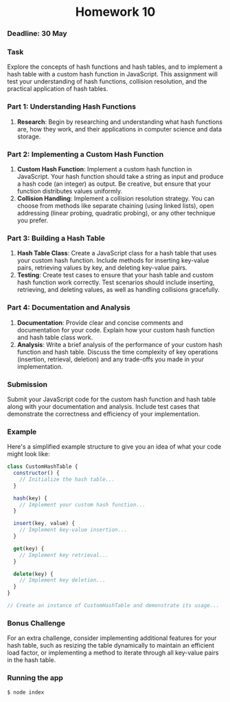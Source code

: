# <div align="center">Homework 10</div>

### Deadline: 30 May

### Task
Explore the concepts of hash functions and hash tables, and to implement a hash table with a custom hash function in JavaScript. This assignment will test your understanding of hash functions, collision resolution, and the practical application of hash tables.

### **Part 1: Understanding Hash Functions**

1. **Research**: Begin by researching and understanding what hash functions are, how they work, and their applications in computer science and data storage.

### **Part 2: Implementing a Custom Hash Function**

1. **Custom Hash Function**: Implement a custom hash function in JavaScript. Your hash function should take a string as input and produce a hash code (an integer) as output. Be creative, but ensure that your function distributes values uniformly.
2. **Collision Handling**: Implement a collision resolution strategy. You can choose from methods like separate chaining (using linked lists), open addressing (linear probing, quadratic probing), or any other technique you prefer.

### **Part 3: Building a Hash Table**

1. **Hash Table Class**: Create a JavaScript class for a hash table that uses your custom hash function. Include methods for inserting key-value pairs, retrieving values by key, and deleting key-value pairs.
2. **Testing**: Create test cases to ensure that your hash table and custom hash function work correctly. Test scenarios should include inserting, retrieving, and deleting values, as well as handling collisions gracefully.

### **Part 4: Documentation and Analysis**

1. **Documentation**: Provide clear and concise comments and documentation for your code. Explain how your custom hash function and hash table class work.
2. **Analysis**: Write a brief analysis of the performance of your custom hash function and hash table. Discuss the time complexity of key operations (insertion, retrieval, deletion) and any trade-offs you made in your implementation.

### **Submission**

Submit your JavaScript code for the custom hash function and hash table along with your documentation and analysis. Include test cases that demonstrate the correctness and efficiency of your implementation.

### **Example**

Here's a simplified example structure to give you an idea of what your code might look like:

```jsx
class CustomHashTable {
  constructor() {
    // Initialize the hash table...
  }

  hash(key) {
    // Implement your custom hash function...
  }

  insert(key, value) {
    // Implement key-value insertion...
  }

  get(key) {
    // Implement key retrieval...
  }

  delete(key) {
    // Implement key deletion...
  }
}

// Create an instance of CustomHashTable and demonstrate its usage...
```

### **Bonus Challenge**
For an extra challenge, consider implementing additional features for your hash table, such as resizing the table dynamically to maintain an efficient load factor, or implementing a method to iterate through all key-value pairs in the hash table.

### **Running the app**

```bash
$ node index
```